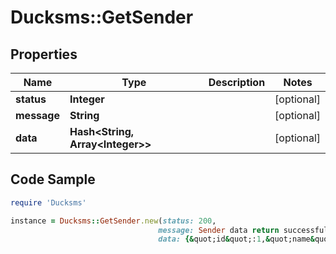 # Ducksms::GetSender

## Properties

Name | Type | Description | Notes
------------ | ------------- | ------------- | -------------
**status** | **Integer** |  | [optional] 
**message** | **String** |  | [optional] 
**data** | **Hash&lt;String, Array&lt;Integer&gt;&gt;** |  | [optional] 

## Code Sample

```ruby
require 'Ducksms'

instance = Ducksms::GetSender.new(status: 200,
                                 message: Sender data return successfully,
                                 data: {&quot;id&quot;:1,&quot;name&quot;:&quot;DUCKSMS&quot;,&quot;description&quot;:&quot;Example sender id description&quot;,&quot;default&quot;:true,&quot;status&quot;:&quot;active&quot;,&quot;created_at&quot;:&quot;2022-11-29T03:28:39.000000Z&quot;,&quot;updated_at&quot;:&quot;2022-11-29T03:28:39.000000Z&quot;})
```


